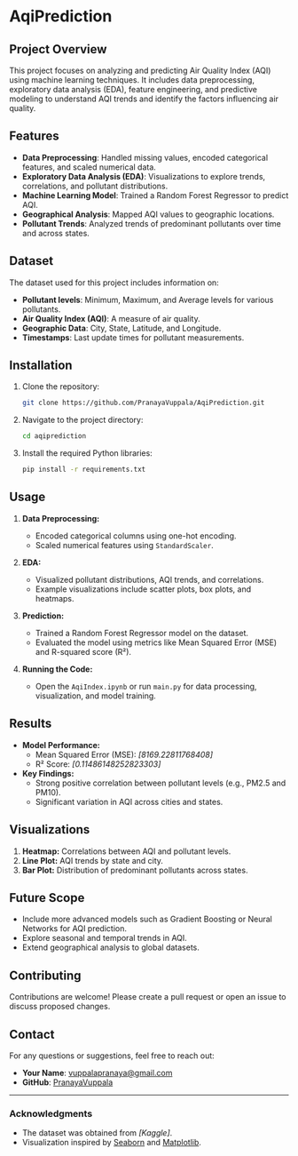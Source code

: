 # AqiPrediction 

## Project Overview
This project focuses on analyzing and predicting Air Quality Index (AQI) using machine learning techniques. It includes data preprocessing, exploratory data analysis (EDA), feature engineering, and predictive modeling to understand AQI trends and identify the factors influencing air quality.

## Features
- **Data Preprocessing**: Handled missing values, encoded categorical features, and scaled numerical data.
- **Exploratory Data Analysis (EDA)**: Visualizations to explore trends, correlations, and pollutant distributions.
- **Machine Learning Model**: Trained a Random Forest Regressor to predict AQI.
- **Geographical Analysis**: Mapped AQI values to geographic locations.
- **Pollutant Trends**: Analyzed trends of predominant pollutants over time and across states.

## Dataset
The dataset used for this project includes information on:
- **Pollutant levels**: Minimum, Maximum, and Average levels for various pollutants.
- **Air Quality Index (AQI)**: A measure of air quality.
- **Geographic Data**: City, State, Latitude, and Longitude.
- **Timestamps**: Last update times for pollutant measurements.

## Installation
1. Clone the repository:
   ```bash
   git clone https://github.com/PranayaVuppala/AqiPrediction.git
   ```
2. Navigate to the project directory:
   ```bash
   cd aqiprediction
   ```
3. Install the required Python libraries:
   ```bash
   pip install -r requirements.txt
   ```

## Usage
1. **Data Preprocessing:**
   - Encoded categorical columns using one-hot encoding.
   - Scaled numerical features using `StandardScaler`.

2. **EDA:**
   - Visualized pollutant distributions, AQI trends, and correlations.
   - Example visualizations include scatter plots, box plots, and heatmaps.

3. **Prediction:**
   - Trained a Random Forest Regressor model on the dataset.
   - Evaluated the model using metrics like Mean Squared Error (MSE) and R-squared score (R²).

4. **Running the Code:**
   - Open the `AqiIndex.ipynb` or run `main.py` for data processing, visualization, and model training.

## Results
- **Model Performance:**
  - Mean Squared Error (MSE): *[8169.22811768408]*
  - R² Score: *[0.11486148252823303]*
- **Key Findings:**
  - Strong positive correlation between pollutant levels (e.g., PM2.5 and PM10).
  - Significant variation in AQI across cities and states.

## Visualizations
1. **Heatmap:** Correlations between AQI and pollutant levels.
2. **Line Plot:** AQI trends by state and city.
3. **Bar Plot:** Distribution of predominant pollutants across states.

## Future Scope
- Include more advanced models such as Gradient Boosting or Neural Networks for AQI prediction.
- Explore seasonal and temporal trends in AQI.
- Extend geographical analysis to global datasets.

## Contributing
Contributions are welcome! Please create a pull request or open an issue to discuss proposed changes.

## Contact
For any questions or suggestions, feel free to reach out:
- **Your Name**: vuppalapranaya@gmail.com
- **GitHub**: [PranayaVuppala](https://github.com/PranayaVuppala)

---

### Acknowledgments
- The dataset was obtained from *[Kaggle]*.
- Visualization inspired by [Seaborn](https://seaborn.pydata.org) and [Matplotlib](https://matplotlib.org).
